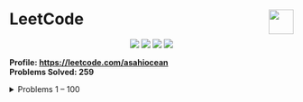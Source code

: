 <h1>LeetCode<a href="https://leetcode.com/asahiocean"><img src="https://git.io/JMC8l" height="44" align="right"></a></h1>

<p align="center">
  <img src="https://img.shields.io/github/repo-size/asahiocean/LeetCode.svg">
  <img src="https://img.shields.io/github/commit-activity/y/asahiocean/LeetCode">
  <img src="https://img.shields.io/github/last-commit/asahiocean/LeetCode">
  <img src="https://visitor-badge.glitch.me/badge?page_id=https://github.com/asahiocean/LeetCode&left_text=views">
</p>

<b>Profile: https://leetcode.com/asahiocean</b><br>
<b>Problems Solved: 259</b>

<details><summary>Problems 1 – 100</summary><br>

| Problem | Solution |
|:--------|:--------:|
| [**1. Two Sum**][1] | [**OPEN**][1r] |

</details>

<!-- URLs -->
[1]: https://leetcode.com/problems/two-sum/
[1r]: https://git.io/JMuOd
